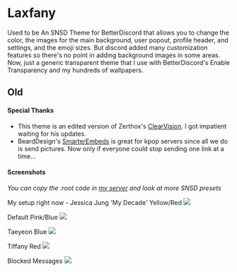 # Laxfany
Used to be An SNSD Theme for BetterDiscord that allows you to change the color, the images for the main background, user popout, profile header, and settings, and the emoji sizes. But discord added many customization features so there's no point in adding background images in some areas. Now, just a generic transparent theme that I use with BetterDiscord's Enable Transparency and my hundreds of wallpapers.





## Old
#### Special Thanks
- This theme is an edited version of Zerthox's [ClearVision](https://github.com/Zerthox/ClearVision/). I got impatient waiting for his updates.
- BeardDesign's [SmarterEmbeds](https://github.com/BeardDesign1/SmarterEmbeds) is great for kpop servers since all we do is send pictures. Now only if everyone could stop sending one link at a time...

#### Screenshots
*You can copy the :root code in [my server](https://discord.gg/NWdcTw5) and look at more SNSD presets*

My setup right now - Jessica Jung 'My Decade' Yellow/Red
![](https://cdn.discordapp.com/attachments/273434068891467778/349138698761273344/MyDecadeJessicaTheme.jpg)

Default Pink/Blue
![](https://cdn.discordapp.com/attachments/280912458686922752/352973031737393162/DefaultTheme.jpg)

Taeyeon Blue
![](https://cdn.discordapp.com/attachments/273434068891467778/328643265442349056/TaeyeonBlueTheme2.jpg)

Tiffany Red
![](https://cdn.discordapp.com/attachments/273434068891467778/328635323959607296/TiffanyRedTheme.jpg)

Blocked Messages
![](https://cdn.discordapp.com/attachments/273434068891467778/338830532907630612/2017-07-22_19-20-43.gif)
